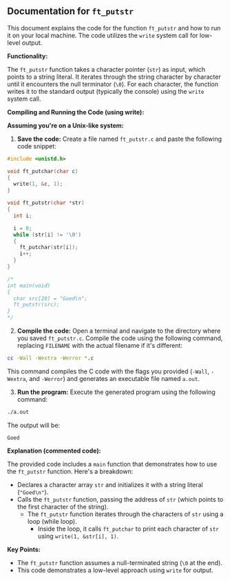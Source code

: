 ## Documentation for `ft_putstr`

This document explains the code for the function `ft_putstr` and how to run it on your local machine. The code utilizes the `write` system call for low-level output.

**Functionality:**

The `ft_putstr` function takes a character pointer (`str`) as input, which points to a string literal. It iterates through the string character by character until it encounters the null terminator (`\0`). For each character, the function writes it to the standard output (typically the console) using the `write` system call.

**Compiling and Running the Code (using write):**

**Assuming you're on a Unix-like system:**

1. **Save the code:** Create a file named `ft_putstr.c` and paste the following code snippet:

```c
#include <unistd.h>

void ft_putchar(char c)
{
  write(1, &c, 1);
}

void ft_putstr(char *str)
{
  int i;

  i = 0;
  while (str[i] != '\0')
  {
    ft_putchar(str[i]);
    i++;
  }
}

/*
int main(void)
{
  char src[20] = "Goed\n";
  ft_putstr(src);
}
*/
```

2. **Compile the code:** Open a terminal and navigate to the directory where you saved `ft_putstr.c`. Compile the code using the following command, replacing `FILENAME` with the actual filename if it's different:

```bash
cc -Wall -Wextra -Werror *.c
```

This command compiles the C code with the flags you provided (`-Wall`, `-Wextra`, and `-Werror`) and generates an executable file named `a.out`.

3. **Run the program:** Execute the generated program using the following command:

```bash
./a.out
```

The output will be:

```
Goed
```

**Explanation (commented code):**

The provided code includes a `main` function that demonstrates how to use the `ft_putstr` function. Here's a breakdown:

- Declares a character array `str` and initializes it with a string literal (`"Goed\n"`).
- Calls the `ft_putstr` function, passing the address of `str` (which points to the first character of the string).
  - The `ft_putstr` function iterates through the characters of `str` using a loop (while loop).
    - Inside the loop, it calls `ft_putchar` to print each character of `str` using `write(1, &str[i], 1)`.

**Key Points:**

- The `ft_putstr` function assumes a null-terminated string (`\0` at the end).
- This code demonstrates a low-level approach using `write` for output. 